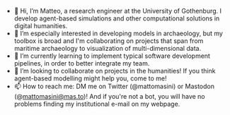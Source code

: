 - 👋 Hi, I’m Matteo, a research engineer at the University of Gothenburg. I develop agent-based simulations and other computational solutions in digital humanities.
- 👀 I’m especially interested in developing models in archaeology, but my toolbox is broad and I'm collaborating on projects that span from maritime archaeology to visualization of multi-dimensional data.
- 🌱 I’m currently learning to implement typical software development pipelines, in order to better integrate my team.
- 💞️ I’m looking to collaborate on projects in the humanities! If you think agent-based modelling might help you, come to me!
- 📫 How to reach me: DM me on Twitter (@mattomasini) or Mastodon (@mattomasini@mas.to)! And if you're not a bot, you will have no problems finding my institutional e-mail on my webpage.

<!---
mtomasini/mtomasini is a ✨ special ✨ repository because its `README.md` (this file) appears on your GitHub profile.
You can click the Preview link to take a look at your changes.
--->

